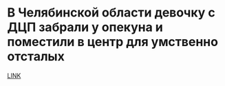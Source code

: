 # В Челябинской области девочку с ДЦП забрали у опекуна и поместили в центр для умственно отсталых



[LINK](https://varlamov.ru/3747690.html)